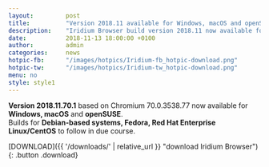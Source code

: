 ```yaml
---
layout: 		post
title:  		"Version 2018.11 available for Windows, macOS and openSUSE"
description: 	"Iridium Browser build version 2018.11 now available for Windows, macOS and openSUSE"
date:	 		2018-11-13 18:00:00 +0100
author:			admin
categories:		news
hotpic-fb:		"/images/hotpics/Iridium-fb_hotpic-download.png"
hotpic-tw:		"/images/hotpics/Iridium-tw_hotpic-download.png"
menu: no
style: style1
---
```


**Version 2018.11.70.1** based on Chromium 70.0.3538.77 now available for **Windows, macOS** and **openSUSE**.   
Builds for **Debian-based systems, Fedora, Red Hat Enterprise Linux/CentOS** to follow in due course.    
    
[DOWNLOAD]({{ '/downloads/' | relative_url }} "download Iridium Browser"){: .button .download}     
